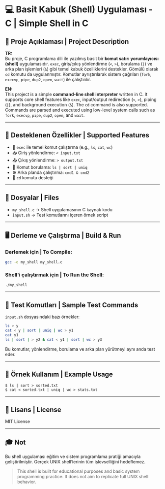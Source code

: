 # 💻 Basit Kabuk (Shell) Uygulaması - C | Simple Shell in C

## 📌 Proje Açıklaması | Project Description

**TR:**  
Bu proje, C programlama dili ile yazılmış basit bir **komut satırı yorumlayıcısı (shell)** uygulamasıdır. `exec`, giriş/çıkış yönlendirme (`<`, `>`), borulama (`|`) ve arka plan işlemleri (`&`) gibi temel kabuk özelliklerini destekler. Gömülü olarak `cd` komutu da uygulanmıştır. Komutlar ayrıştırılarak sistem çağrıları (`fork`, `execvp`, `pipe`, `dup2`, `open`, `wait`) ile çalıştırılır.

**EN:**  
This project is a simple **command-line shell interpreter** written in C. It supports core shell features like `exec`, input/output redirection (`<`, `>`), piping (`|`), and background execution (`&`). The `cd` command is also supported. Commands are parsed and executed using low-level system calls such as `fork`, `execvp`, `pipe`, `dup2`, `open`, and `wait`.

---

## 🔧 Desteklenen Özellikler | Supported Features

- 🧠 `exec` ile temel komut çalıştırma (e.g., `ls`, `cat`, `wc`)
- 📥 Giriş yönlendirme: `< input.txt`
- 📤 Çıkış yönlendirme: `> output.txt`
- 🧵 Komut borulama: `ls | sort | uniq`
- ⚙️ Arka planda çalıştırma: `cmd1 & cmd2`
- 📁 `cd` komutu desteği

---

## 📂 Dosyalar | Files

- `my_shell.c` → Shell uygulamasının C kaynak kodu  
- `input.sh` → Test komutlarını içeren örnek script

---

## 🖥️ Derleme ve Çalıştırma | Build & Run

### Derlemek için | To Compile:

```bash
gcc -o my_shell my_shell.c
```

### Shell'i çalıştırmak için | To Run the Shell:

```bash
./my_shell
```

---

## 🧪 Test Komutları | Sample Test Commands

`input.sh` dosyasındaki bazı örnekler:

```bash
ls > y
cat < y | sort | uniq | wc > y1
cat y1
ls | sort | > y2 & cat < y1 | sort | wc > y3
```

Bu komutlar, yönlendirme, borulama ve arka plan yürütmeyi aynı anda test eder.

---

## 📌 Örnek Kullanım | Example Usage

```
$ ls | sort > sorted.txt
$ cat < sorted.txt | uniq | wc > stats.txt
```

---


## 📄 Lisans | License

MIT License

---

## 🎓 Not

Bu shell uygulaması eğitim ve sistem programlama pratiği amacıyla geliştirilmiştir. Gerçek UNIX shell’lerinin tüm işlevselliğini hedeflemez.

> This shell is built for educational purposes and basic system programming practice. It does not aim to replicate full UNIX shell behavior.
